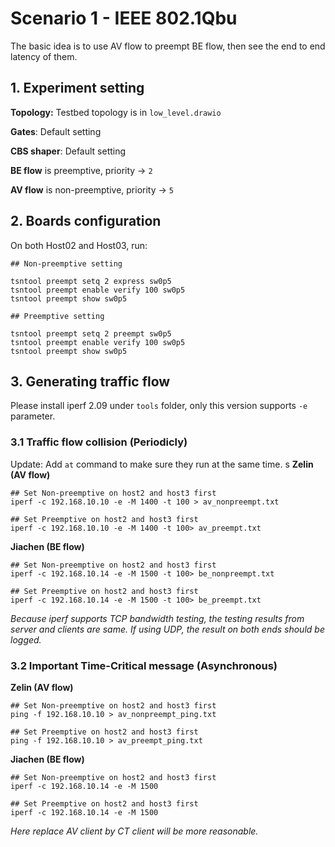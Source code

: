 # Scenario 1 - IEEE 802.1Qbu

The basic idea is to use AV flow to preempt BE flow, then see the end to end latency of them.



## 1. Experiment setting

**Topology:** Testbed topology is in `low_level.drawio`

**Gates**: Default setting 

**CBS shaper**: Default setting 

**BE flow** is preemptive, priority -> `2`

**AV flow** is non-preemptive, priority -> `5`



## 2. Boards configuration

On both Host02 and Host03, run:

```
## Non-preemptive setting

tsntool preempt setq 2 express sw0p5
tsntool preempt enable verify 100 sw0p5
tsntool preempt show sw0p5
```

```
## Preemptive setting

tsntool preempt setq 2 preempt sw0p5
tsntool preempt enable verify 100 sw0p5
tsntool preempt show sw0p5
```



## 3. Generating traffic flow

Please install iperf 2.09 under `tools` folder, only this version supports `-e` parameter.



### 3.1 Traffic flow collision (Periodicly) 

Update: Add `at` command to make sure they run at the same time.
s
**Zelin (AV flow)**

    ## Set Non-preemptive on host2 and host3 first
    iperf -c 192.168.10.10 -e -M 1400 -t 100 > av_nonpreempt.txt
    
    ## Set Preemptive on host2 and host3 first
    iperf -c 192.168.10.10 -e -M 1400 -t 100> av_preempt.txt

**Jiachen (BE flow)**

    ## Set Non-preemptive on host2 and host3 first
    iperf -c 192.168.10.14 -e -M 1500 -t 100> be_nonpreempt.txt
    
    ## Set Preemptive on host2 and host3 first
    iperf -c 192.168.10.14 -e -M 1500 -t 100> be_preempt.txt

*Because iperf supports TCP bandwidth testing, the testing results from server and clients are same. If using UDP, the result on both ends should be logged.*



### 3.2 Important Time-Critical message (Asynchronous)

**Zelin (AV flow)**

    ## Set Non-preemptive on host2 and host3 first
    ping -f 192.168.10.10 > av_nonpreempt_ping.txt
    
    ## Set Preemptive on host2 and host3 first
    ping -f 192.168.10.10 > av_preempt_ping.txt

**Jiachen (BE flow)**

    ## Set Non-preemptive on host2 and host3 first
    iperf -c 192.168.10.14 -e -M 1500 
    
    ## Set Preemptive on host2 and host3 first
    iperf -c 192.168.10.14 -e -M 1500

*Here replace AV client by CT client will be more reasonable.*
